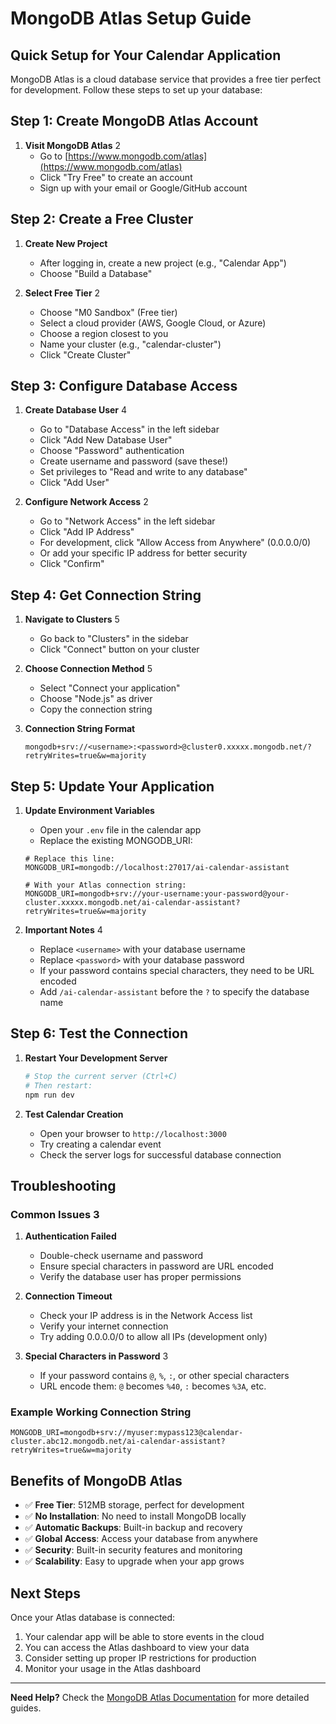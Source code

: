 # MongoDB Atlas Setup Guide

## Quick Setup for Your Calendar Application

MongoDB Atlas is a cloud database service that provides a free tier perfect for development. Follow these steps to set up your database:

## Step 1: Create MongoDB Atlas Account

1. **Visit MongoDB Atlas** <mcreference link="https://www.mongodb.com/docs/atlas/getting-started/" index="2">2</mcreference>
   - Go to [https://www.mongodb.com/atlas](https://www.mongodb.com/atlas)
   - Click "Try Free" to create an account
   - Sign up with your email or Google/GitHub account

## Step 2: Create a Free Cluster

1. **Create New Project**
   - After logging in, create a new project (e.g., "Calendar App")
   - Choose "Build a Database"

2. **Select Free Tier** <mcreference link="https://www.mongodb.com/docs/atlas/getting-started/" index="2">2</mcreference>
   - Choose "M0 Sandbox" (Free tier)
   - Select a cloud provider (AWS, Google Cloud, or Azure)
   - Choose a region closest to you
   - Name your cluster (e.g., "calendar-cluster")
   - Click "Create Cluster"

## Step 3: Configure Database Access

1. **Create Database User** <mcreference link="https://www.mongodb.com/docs/atlas/tutorial/connect-to-your-cluster/" index="4">4</mcreference>
   - Go to "Database Access" in the left sidebar
   - Click "Add New Database User"
   - Choose "Password" authentication
   - Create username and password (save these!)
   - Set privileges to "Read and write to any database"
   - Click "Add User"

2. **Configure Network Access** <mcreference link="https://www.mongodb.com/docs/atlas/getting-started/" index="2">2</mcreference>
   - Go to "Network Access" in the left sidebar
   - Click "Add IP Address"
   - For development, click "Allow Access from Anywhere" (0.0.0.0/0)
   - Or add your specific IP address for better security
   - Click "Confirm"

## Step 4: Get Connection String

1. **Navigate to Clusters** <mcreference link="https://www.mongodb.com/docs/guides/atlas/connection-string/" index="5">5</mcreference>
   - Go back to "Clusters" in the sidebar
   - Click "Connect" button on your cluster

2. **Choose Connection Method** <mcreference link="https://www.mongodb.com/docs/guides/atlas/connection-string/" index="5">5</mcreference>
   - Select "Connect your application"
   - Choose "Node.js" as driver
   - Copy the connection string

3. **Connection String Format**
   ```
   mongodb+srv://<username>:<password>@cluster0.xxxxx.mongodb.net/?retryWrites=true&w=majority
   ```

## Step 5: Update Your Application

1. **Update Environment Variables**
   - Open your `.env` file in the calendar app
   - Replace the existing MONGODB_URI:
   
   ```env
   # Replace this line:
   MONGODB_URI=mongodb://localhost:27017/ai-calendar-assistant
   
   # With your Atlas connection string:
   MONGODB_URI=mongodb+srv://your-username:your-password@your-cluster.xxxxx.mongodb.net/ai-calendar-assistant?retryWrites=true&w=majority
   ```

2. **Important Notes** <mcreference link="https://www.mongodb.com/docs/atlas/tutorial/connect-to-your-cluster/" index="4">4</mcreference>
   - Replace `<username>` with your database username
   - Replace `<password>` with your database password
   - If your password contains special characters, they need to be URL encoded
   - Add `/ai-calendar-assistant` before the `?` to specify the database name

## Step 6: Test the Connection

1. **Restart Your Development Server**
   ```powershell
   # Stop the current server (Ctrl+C)
   # Then restart:
   npm run dev
   ```

2. **Test Calendar Creation**
   - Open your browser to `http://localhost:3000`
   - Try creating a calendar event
   - Check the server logs for successful database connection

## Troubleshooting

### Common Issues <mcreference link="https://www.mongodb.com/docs/atlas/troubleshoot-connection/" index="3">3</mcreference>

1. **Authentication Failed**
   - Double-check username and password
   - Ensure special characters in password are URL encoded
   - Verify the database user has proper permissions

2. **Connection Timeout**
   - Check your IP address is in the Network Access list
   - Verify your internet connection
   - Try adding 0.0.0.0/0 to allow all IPs (development only)

3. **Special Characters in Password** <mcreference link="https://www.mongodb.com/docs/atlas/troubleshoot-connection/" index="3">3</mcreference>
   - If your password contains `@`, `%`, `:`, or other special characters
   - URL encode them: `@` becomes `%40`, `:` becomes `%3A`, etc.

### Example Working Connection String
```env
MONGODB_URI=mongodb+srv://myuser:mypass123@calendar-cluster.abc12.mongodb.net/ai-calendar-assistant?retryWrites=true&w=majority
```

## Benefits of MongoDB Atlas

- ✅ **Free Tier**: 512MB storage, perfect for development
- ✅ **No Installation**: No need to install MongoDB locally
- ✅ **Automatic Backups**: Built-in backup and recovery
- ✅ **Global Access**: Access your database from anywhere
- ✅ **Security**: Built-in security features and monitoring
- ✅ **Scalability**: Easy to upgrade when your app grows

## Next Steps

Once your Atlas database is connected:
1. Your calendar app will be able to store events in the cloud
2. You can access the Atlas dashboard to view your data
3. Consider setting up proper IP restrictions for production
4. Monitor your usage in the Atlas dashboard

---

**Need Help?** Check the [MongoDB Atlas Documentation](https://www.mongodb.com/docs/atlas/) for more detailed guides.